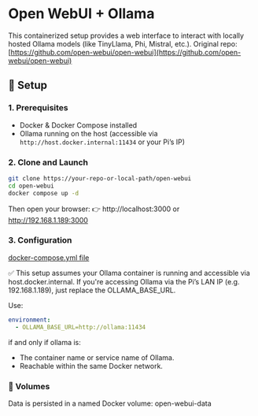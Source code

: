 # Open WebUI + Ollama

This containerized setup provides a web interface to interact with locally hosted Ollama models (like TinyLlama, Phi, Mistral, etc.).
Original repo: [https://github.com/open-webui/open-webui](https://github.com/open-webui/open-webui)

## 🔧 Setup

### 1. Prerequisites

- Docker & Docker Compose installed
- Ollama running on the host (accessible via `http://host.docker.internal:11434` or your Pi’s IP)

### 2. Clone and Launch

```bash
git clone https://your-repo-or-local-path/open-webui
cd open-webui
docker compose up -d
```

Then open your browser:
👉 http://localhost:3000 or http://192.168.1.189:3000

### 3. Configuration

[docker-compose.yml file](../docker-compose.yml)

✅ This setup assumes your Ollama container is running and accessible via host.docker.internal.
If you're accessing Ollama via the Pi’s LAN IP (e.g. 192.168.1.189), just replace the OLLAMA_BASE_URL.

Use:

```yaml
environment:
  - OLLAMA_BASE_URL=http://ollama:11434
```
if and only if ollama is:

- The container name or service name of Ollama.
- Reachable within the same Docker network.

### 📁 Volumes

Data is persisted in a named Docker volume: open-webui-data
